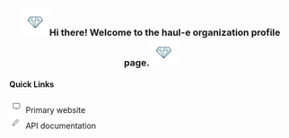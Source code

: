 <!-- Heading -->
<h3 align="center"><img src="https://github.com/haul-e/.github/blob/master/profile/assets/diamond.gif" width="50px">Hi there! Welcome to the haul-e organization profile page.<img src="https://github.com/haul-e/.github/blob/master/profile/assets/diamond.gif" width="50px"></h3>

<h4>Quick Links</h4>

<p>
<a href="https://haul-e.com" target="_blank" rel="no-referrer" style="color: inherit; text-decoration: none;">
<img src="https://github.com/haul-e/.github/blob/master/profile/assets/responsive.gif" width="25px" />
Primary website
</a>
<br />
<a href="https://docs.haul-e.com" target="_blank" rel="no-referrer" style="color: inherit; text-decoration: none;">
<img src="https://github.com/haul-e/.github/blob/master/profile/assets/pencil.gif" width="25px" />
API documentation
</a>
</p>
